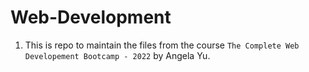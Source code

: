 # Web-Development

1. This is repo to maintain the files from the course `The Complete Web Developement Bootcamp - 2022` by Angela Yu.
